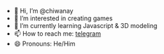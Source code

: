 - 👋 Hi, I’m @chiwanay
- 👀 I’m interested in creating games
- 🌱 I’m currently learning Javascript & 3D modeling
- 📫 How to reach me: [telegram](https://telegram.me/chi_wanay)
- 😄 Pronouns: He/Him
